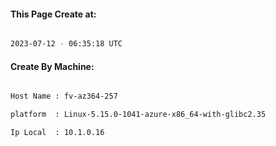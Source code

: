 
   
#### This Page Create at:

```bash

2023-07-12 - 06:35:18 UTC

```

#### Create By Machine:

```bash

Host Name : fv-az364-257

platform  : Linux-5.15.0-1041-azure-x86_64-with-glibc2.35

Ip Local  : 10.1.0.16

```

